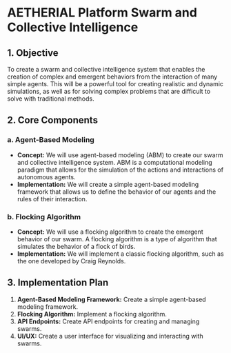 # AETHERIAL Platform Swarm and Collective Intelligence

## 1. Objective

To create a swarm and collective intelligence system that enables the creation of complex and emergent behaviors from the interaction of many simple agents. This will be a powerful tool for creating realistic and dynamic simulations, as well as for solving complex problems that are difficult to solve with traditional methods.

## 2. Core Components

### a. Agent-Based Modeling

- **Concept:** We will use agent-based modeling (ABM) to create our swarm and collective intelligence system. ABM is a computational modeling paradigm that allows for the simulation of the actions and interactions of autonomous agents.
- **Implementation:** We will create a simple agent-based modeling framework that allows us to define the behavior of our agents and the rules of their interaction.

### b. Flocking Algorithm

- **Concept:** We will use a flocking algorithm to create the emergent behavior of our swarm. A flocking algorithm is a type of algorithm that simulates the behavior of a flock of birds.
- **Implementation:** We will implement a classic flocking algorithm, such as the one developed by Craig Reynolds.

## 3. Implementation Plan

1.  **Agent-Based Modeling Framework:** Create a simple agent-based modeling framework.
2.  **Flocking Algorithm:** Implement a flocking algorithm.
3.  **API Endpoints:** Create API endpoints for creating and managing swarms.
4.  **UI/UX:** Create a user interface for visualizing and interacting with swarms.


